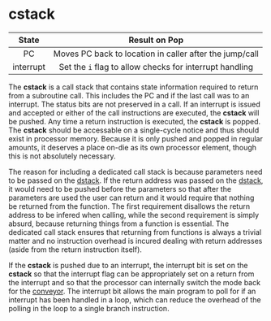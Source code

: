 # cstack

|State|Result on Pop|
|:---:|:--:|
|PC|Moves PC back to location in caller after the jump/call|
|interrupt|Set the `i` flag to allow checks for interrupt handling|

The **cstack** is a call stack that contains state information required to return from a subroutine call. This includes the PC and if the last call was to an interrupt. The status bits are not preserved in a call. If an interrupt is issued and accepted or either of the call instructions are executed, the **cstack** will be pushed. Any time a return instruction is executed, the **cstack** is popped. The **cstack** should be accessable on a single-cycle notice and thus should exist in processor memory. Because it is only pushed and popped in regular amounts, it deserves a place on-die as its own processor element, though this is not absolutely necessary.

The reason for including a dedicated call stack is because parameters need to be passed on the [dstack](dstack.html). If the return address was passed on the [dstack](dstack.html), it would need to be pushed before the parameters so that after the parameters are used the user can return and it would require that nothing be returned from the function. The first requirement disallows the return address to be infered when calling, while the second requirement is simply absurd, because returning things from a function is essential. The dedicated call stack ensures that returning from functions is always a trivial matter and no instruction overhead is incured dealing with return addresses (aside from the return instruction itself).

If the **cstack** is pushed due to an interrupt, the interrupt bit is set on the **cstack** so that the interrupt flag can be appropriately set on a return from the interrupt and so that the processor can internally switch the mode back for the [conveyor](conveyor.html). The interrupt bit allows the main program to poll for if an interrupt has been handled in a loop, which can reduce the overhead of the polling in the loop to a single branch instruction.
